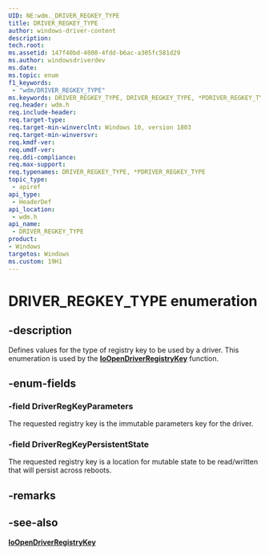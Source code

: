 ```yaml
---
UID: NE:wdm._DRIVER_REGKEY_TYPE
title: DRIVER_REGKEY_TYPE
author: windows-driver-content
description: 
tech.root:
ms.assetid: 147f40bd-4000-4fdd-b6ac-a305fc581d29
ms.author: windowsdriverdev
ms.date: 
ms.topic: enum
f1_keywords:
 - "wdm/DRIVER_REGKEY_TYPE"
ms.keywords: DRIVER_REGKEY_TYPE, DRIVER_REGKEY_TYPE, *PDRIVER_REGKEY_TYPE, 
req.header: wdm.h
req.include-header:
req.target-type:
req.target-min-winverclnt: Windows 10, version 1803
req.target-min-winversvr:
req.kmdf-ver:
req.umdf-ver:
req.ddi-compliance:
req.max-support:
req.typenames: DRIVER_REGKEY_TYPE, *PDRIVER_REGKEY_TYPE
topic_type: 
 - apiref
api_type: 
 - HeaderDef
api_location: 
 - wdm.h
api_name: 
 - DRIVER_REGKEY_TYPE
product:
- Windows
targetos: Windows
ms.custom: 19H1
---
```


# DRIVER_REGKEY_TYPE enumeration

## -description

Defines values for the type of registry key to be used by a driver.  This enumeration is used by the [**IoOpenDriverRegistryKey**](nf-wdm-ioopendriverregistrykey.md) function.

## -enum-fields

### -field DriverRegKeyParameters

The requested registry key is the immutable parameters key for the driver.

### -field DriverRegKeyPersistentState 

The requested registry key is a location for mutable state to be read/written that will persist across reboots.

## -remarks

## -see-also

[**IoOpenDriverRegistryKey**](nf-wdm-ioopendriverregistrykey.md)
